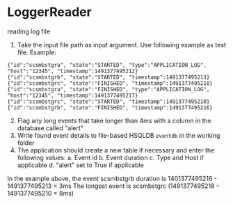 # LoggerReader
reading log file

 
 

 
1. Take the input file path as input argument. Use following example as test file. Example:
```
{"id":"scsmbstgra", "state":"STARTED", "type":"APPLICATION_LOG",
"host":"12345", "timestamp":1491377495212}
{"id":"scsmbstgrb", "state":"STARTED", "timestamp":1491377495213}
{"id":"scsmbstgrc", "state":"FINISHED", "timestamp":1491377495218}
{"id":"scsmbstgra", "state":"FINISHED", "type":"APPLICATION_LOG",
"host":"12345", "timestamp":1491377495217}
{"id":"scsmbstgrc", "state":"STARTED", "timestamp":1491377495210}
{"id":"scsmbstgrb", "state":"FINISHED", "timestamp":1491377495216}
```

2. Flag any long events that take longer than 4ms with a column in the database called "alert"
3. Write found event details to file-based HSQLDB `eventdb` in the working folder
4. The application should create a new table if necessary and enter the following values:
    a. Event id
    b. Event duration
    c. Type and Host if applicable
    d. "alert" set to True if applicable

In the example above, the event scsmbstgrb duration is 1401377495216 - 1491377495213 = 3ms
The longest event is scsmbstgrc (1491377495218 - 1491377495210 = 8ms)



